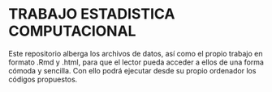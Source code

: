 # TRABAJO ESTADISTICA COMPUTACIONAL
Este repositorio alberga los archivos de datos, así como el propio trabajo en formato .Rmd y .html, para que el lector pueda acceder a ellos de una forma cómoda y sencilla. Con ello podrá ejecutar desde su propio ordenador los códigos propuestos.
